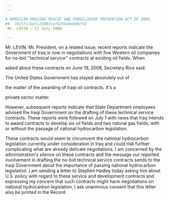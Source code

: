 ```yaml
---
---

# AMERICAN HOUSING RESCUE AND FORECLOSURE PREVENTION ACT OF 2008
## `70c5f11be5c25083caf6296abeb0bf50`
`Mr. LEVIN — 11 July 2008`

---
```



Mr. LEVIN. Mr. President, on a related issue, recent reports indicate 
the Government of Iraq is now in negotiations with five Western oil 
companies for no-bid ''technical service'' contracts at existing oil 
fields. When


asked about these contracts on June 19, 2008, Secretary Rice said:




 The United States Government has stayed absolutely out of 


 the matter of the awarding of Iraqi oil contracts. It's a 


 private sector matter.


However, subsequent reports indicate that State Department employees 
advised the Iraqi Government on the drafting of these technical service 
contracts. These reports were followed on July 1 with news that Iraq 
intends to award contracts to develop six oil fields and two natural 
gas fields, with or without the passage of national hydrocarbon 
legislation.

These contracts would seem to circumvent the national hydrocarbon 
legislation currently under consideration in Iraq and could risk 
further complicating what are already delicate negotiations. I am 
concerned by the administration's silence on these contracts and the 
message our reported involvement in drafting the no-bid technical 
service contracts sends to the Iraqi Government about the importance of 
passing national hydrocarbon legislation. I am sending a letter to 
Stephen Hadley today asking him about U.S. policy with regard to these 
service and development contracts and expressing my concern that such 
contracts might harm negotiations on national hydrocarbon legislation. 
I ask unanimous consent that this letter also be printed in the Record.